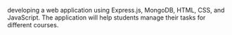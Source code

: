  developing a web application using Express.js, MongoDB, HTML, CSS, and JavaScript. The application will help students manage their tasks for different courses.
 
